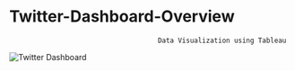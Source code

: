 # Twitter-Dashboard-Overview

                                         Data Visualization using Tableau
 
![Twitter Dashboard](https://user-images.githubusercontent.com/69155879/188259603-c2024346-481b-4669-9e81-fbcc8639c47e.jpeg)
